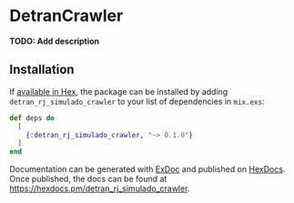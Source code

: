 # DetranCrawler

**TODO: Add description**

## Installation

If [available in Hex](https://hex.pm/docs/publish), the package can be installed
by adding `detran_rj_simulado_crawler` to your list of dependencies in `mix.exs`:

```elixir
def deps do
  [
    {:detran_rj_simulado_crawler, "~> 0.1.0"}
  ]
end
```

Documentation can be generated with [ExDoc](https://github.com/elixir-lang/ex_doc)
and published on [HexDocs](https://hexdocs.pm). Once published, the docs can
be found at <https://hexdocs.pm/detran_rj_simulado_crawler>.

